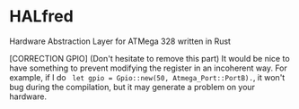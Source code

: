 # HALfred
Hardware Abstraction Layer for ATMega 328 written in Rust


[CORRECTION GPIO] (Don't hesitate to remove this part)
It would be nice to have something to prevent modifying the register in an incoherent way. For example, if I do ``` let gpio = Gpio::new(50, Atmega_Port::PortB).```, it won't bug during the compilation, but it may generate a problem on your hardware.